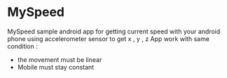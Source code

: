 # MySpeed

MySpeed sample android app for getting current speed with your android phone
using accelerometer sensor to get x , y , z
App work with same condition :
- the movement must be linear
- Mobile must stay constant

